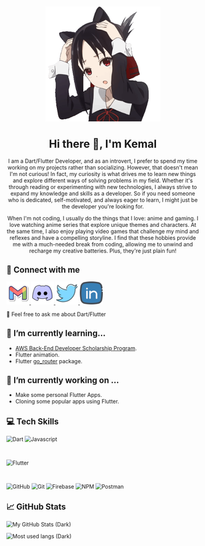 <p align="center">
  <img 
    src="assets/images/kaguya-sama-neko.gif"
    alt="My banner"
    width="300px"
    height="300px"
  />
</p>


<!--- Made in https://canva.com --->

<h1 align="center">Hi there 👋, I'm Kemal</h1>

<p align="center">
  I am a Dart/Flutter Developer, and as an introvert, I prefer to spend my time working on my projects rather than socializing. However, that doesn't mean I'm not curious! In fact, my curiosity is what drives me to learn new things and explore different ways of solving problems in my field. Whether it's through reading or experimenting with new technologies, I always strive to expand my knowledge and skills as a developer. So if you need someone who is dedicated, self-motivated, and always eager to learn, I might just be the developer you're looking for.
</p>

<p align="center">
  When I'm not coding, I usually do the things that I love: anime and gaming. I love watching anime series that explore unique themes and characters. At the same time, I also enjoy playing video games that challenge my mind and reflexes and have a compelling storyline. I find that these hobbies provide me with a much-needed break from coding, allowing me to unwind and recharge my creative batteries. Plus, they're just plain fun!
</p>

## 🤝 Connect with me

<a href="mailto:keidscode@gmail.com">
  <img 
    src="assets/icons/gmail-logo.png" 
    alt="My Gmail"
    width="60px"
  />
</a>
<a href="https://discordapp.com/users/1027789230069518346">
  <img
    src="assets/icons/discord-logo.png" 
    alt="My Discord"
    width="60px"
  />
</a>
<a href="https://twitter.com/keids_id">
  <img
    src="assets/icons/twitter-logo.png" 
    alt="My Twitter"
    width="60px"
  />
</a>
<a href="https://www.linkedin.com/in/keidsid/">
  <img
    src="assets/icons/linkedin-logo.png" 
    alt="My LinkedIn"
    width="60px"
  />
</a>

💬 Feel free to ask me about Dart/Flutter

## 🌱 I’m currently learning...

- [AWS Back-End Developer Scholarship Program](https://aws.dicoding.com/).
- Flutter animation.
- Flutter [go_router](https://pub.dev/packages/go_router) package.

## 🔭 I’m currently working on ...

- Make some personal Flutter Apps.
- Cloning some popular apps using Flutter.

## 💻 Tech Skills

![Dart](https://img.shields.io/badge/Code-Dart-red?style=flat&logo=dart&logoColor=1cbcfc&color=1cacec)
![Javascript](https://img.shields.io/badge/Code-Javascript-red?style=flat&logo=javascript&color=f4dc1c)

</br>

![Flutter](https://img.shields.io/badge/Framework-Flutter-red?style=flat&logo=flutter&logoColor=1cbcfc&color=1cacec)

</br>

![GitHub](https://img.shields.io/badge/Tool-GitHub-red?style=flat&logo=gitHub&color=181717)
![Git](https://img.shields.io/badge/Tool-Git-red?style=flat&logo=git&color=f05032)
![Firebase](https://img.shields.io/badge/Tool-Firebase-red?style=flat&logo=firebase&color=fba30b)
![NPM](https://img.shields.io/badge/Tool-NPM-red?style=flat&logo=npm&color=cb3837)
![Postman](https://img.shields.io/badge/Tool-Postman-red?style=flat&logo=postman&color=ff6c37)

## 📈 GitHub Stats

<!--- https://github.com/anuraghazra/github-readme-stats --->

![My GitHub Stats (Dark)](https://github-readme-stats.vercel.app/api?username=KeidsID&show_icons=true&theme=radical)

![Most used langs (Dark)](https://github-readme-stats.vercel.app/api/top-langs/?username=KeidsID&layout=compact&hide=cmake,c%2b%2b,swift&exclude_repo=keidsid.github.io&theme=radical)

<!---
KeidsID/KeidsID is a ✨ special ✨ repository because its `README.md` (this file) appears on your GitHub profile.
You can click the Preview link to take a look at your changes.

Here are some ideas to get you started:

- 🔭 I’m currently working on ...
- 🌱 I’m currently learning ...
- 👯 I’m looking to collaborate on ...
- 🤔 I’m looking for help with ...
- 💬 Ask me about ...
- 📫 How to reach me: ...
- 😄 Pronouns: ...
- ⚡ Fun fact: ...
--->
